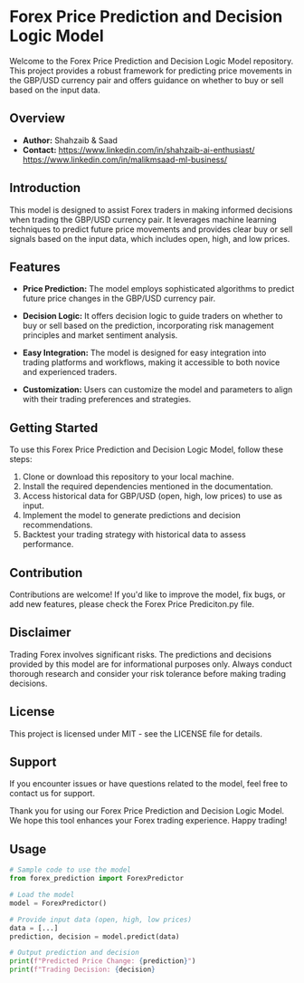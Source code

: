 # Forex Price Prediction and Decision Logic Model


Welcome to the Forex Price Prediction and Decision Logic Model repository. This project provides a robust framework for predicting price movements in the GBP/USD currency pair and offers guidance on whether to buy or sell based on the input data.

## Overview

- **Author:** Shahzaib & Saad
- **Contact:** https://www.linkedin.com/in/shahzaib-ai-enthusiast/                      https://www.linkedin.com/in/malikmsaad-ml-business/

## Introduction

This model is designed to assist Forex traders in making informed decisions when trading the GBP/USD currency pair. It leverages machine learning techniques to predict future price movements and provides clear buy or sell signals based on the input data, which includes open, high, and low prices.

## Features

- **Price Prediction:** The model employs sophisticated algorithms to predict future price changes in the GBP/USD currency pair.

- **Decision Logic:** It offers decision logic to guide traders on whether to buy or sell based on the prediction, incorporating risk management principles and market sentiment analysis.

- **Easy Integration:** The model is designed for easy integration into trading platforms and workflows, making it accessible to both novice and experienced traders.

- **Customization:** Users can customize the model and parameters to align with their trading preferences and strategies.

## Getting Started

To use this Forex Price Prediction and Decision Logic Model, follow these steps:

1. Clone or download this repository to your local machine.
2. Install the required dependencies mentioned in the documentation.
3. Access historical data for GBP/USD (open, high, low prices) to use as input.
4. Implement the model to generate predictions and decision recommendations.
5. Backtest your trading strategy with historical data to assess performance.

## Contribution
Contributions are welcome! If you'd like to improve the model, fix bugs, or add new features, please check the Forex Price Prediciton.py file.

## Disclaimer
Trading Forex involves significant risks. The predictions and decisions provided by this model are for informational purposes only. Always conduct thorough research and consider your risk tolerance before making trading decisions.

## License
This project is licensed under MIT  - see the LICENSE file for details.

## Support
If you encounter issues or have questions related to the model, feel free to contact us for support.

Thank you for using our Forex Price Prediction and Decision Logic Model. We hope this tool enhances your Forex trading experience. Happy trading!

## Usage


```python
# Sample code to use the model
from forex_prediction import ForexPredictor

# Load the model
model = ForexPredictor()

# Provide input data (open, high, low prices)
data = [...]
prediction, decision = model.predict(data)

# Output prediction and decision
print(f"Predicted Price Change: {prediction}")
print(f"Trading Decision: {decision}





